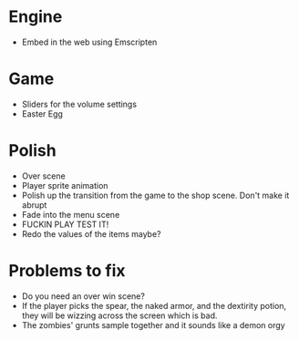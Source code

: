 # Engine
- Embed in the web using Emscripten

# Game
- Sliders for the volume settings
- Easter Egg

# Polish
- Over scene
- Player sprite animation
- Polish up the transition from the game to the shop scene. Don't make it abrupt
- Fade into the menu scene
- FUCKIN PLAY TEST IT!
- Redo the values of the items maybe?

# Problems to fix
- Do you need an over win scene?
- If the player picks the spear, the naked armor, and the dextirity potion, they will be wizzing across the screen which is bad.
- The zombies' grunts sample together and it sounds like a demon orgy
